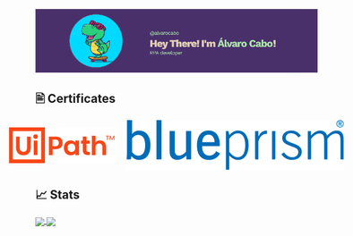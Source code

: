 ![Banner](assets/image.png)

## 🖹 Certificates

<html>
<head>
<style>
    .image-container {
        display: flex;
            justify-content: center;
            align-items: center;
        }
        .image-container img {
            margin: 0 10px;
        }
    </style>
<div class="image-container">
        <img src="assets/uipath-seeklogo.com.svg" alt="UiPath">
        <img src="assets/Blue_Prism_logo.svg" alt="Blueprism">
</div>
</head>

</html>


## 📈 Stats

<a href="https://github.com/anuraghazra/github-readme-stats">
  <img height=200 align="center" src="https://github-readme-stats.vercel.app/api?username=alvarocaboUPM&theme=radical" />
</a>
<a href="https://github.com/anuraghazra/convoychat">
  <img height=200 align="center" src="https://github-readme-stats.vercel.app/api/top-langs/?username=alvarocaboUPM&hide=java,html,css&layout=compact&card_width=200&theme=radical" />
</a>
